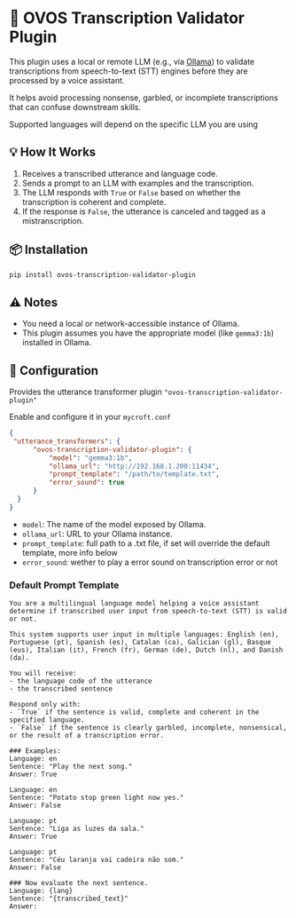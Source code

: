 # 🧠 OVOS Transcription Validator Plugin

This plugin uses a local or remote LLM (e.g., via [Ollama](https://ollama.ai)) to validate transcriptions from
speech-to-text (STT) engines before they are processed by a voice assistant.

It helps avoid processing nonsense, garbled, or incomplete transcriptions that can confuse downstream skills.

Supported languages will depend on the specific LLM you are using

## 💡 How It Works

1. Receives a transcribed utterance and language code.
2. Sends a prompt to an LLM with examples and the transcription.
3. The LLM responds with `True` or `False` based on whether the transcription is coherent and complete.
4. If the response is `False`, the utterance is canceled and tagged as a mistranscription.

## 📦 Installation

```bash
pip install ovos-transcription-validator-plugin
```

## ⚠️ Notes

- You need a local or network-accessible instance of Ollama.
- This plugin assumes you have the appropriate model (like `gemma3:1b`) installed in Ollama.

## 🔧 Configuration

Provides the utterance transformer plugin `"ovos-transcription-validator-plugin"`

Enable and configure it in your `mycroft.conf`

```json
{
 "utterance_transformers": {
      "ovos-transcription-validator-plugin": {
          "model": "gemma3:1b",
          "ollama_url": "http://192.168.1.200:11434",
          "prompt_template": "/path/to/template.txt",
          "error_sound": true
      }
  }
}
```

- `model`: The name of the model exposed by Ollama.
- `ollama_url`: URL to your Ollama instance.
- `prompt_template`: full path to a .txt file, if set will override the default template, more info below
- `error_sound`: wether to play a error sound on transcription error or not

### Default Prompt Template

```text
You are a multilingual language model helping a voice assistant determine if transcribed user input from speech-to-text (STT) is valid or not.

This system supports user input in multiple languages: English (en), Portuguese (pt), Spanish (es), Catalan (ca), Galician (gl), Basque (eus), Italian (it), French (fr), German (de), Dutch (nl), and Danish (da).

You will receive:
- the language code of the utterance
- the transcribed sentence

Respond only with:
- `True` if the sentence is valid, complete and coherent in the specified language.
- `False` if the sentence is clearly garbled, incomplete, nonsensical, or the result of a transcription error.

### Examples:
Language: en  
Sentence: "Play the next song."  
Answer: True

Language: en  
Sentence: "Potato stop green light now yes."  
Answer: False

Language: pt  
Sentence: "Liga as luzes da sala."  
Answer: True

Language: pt  
Sentence: "Céu laranja vai cadeira não som."  
Answer: False

### Now evaluate the next sentence.
Language: {lang}  
Sentence: "{transcribed_text}"  
Answer:
```